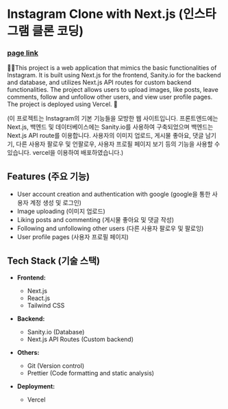 # Instagram Clone with Next.js (인스타그램 클론 코딩)

### [page link](https://next-js-instagram-clone.vercel.app/)

📸🌟This project is a web application that mimics the basic functionalities of Instagram. It is built using Next.js for the frontend, Sanity.io for the backend and database, and utilizes Next.js API routes for custom backend functionalities.
The project allows users to upload images, like posts, leave comments, follow and unfollow other users, and view user profile pages.
The project is deployed using Vercel. 🚀

(이 프로젝트는 Instagram의 기본 기능들을 모방한 웹 사이트입니다. 프론트엔드에는 Next.js, 백엔드 및 데이터베이스에는 Sanity.io를 사용하여 구축되었으며 백엔드는 Next.js API route를 이용합니다.
사용자의 이미지 업로드, 게시물 좋아요, 댓글 남기기, 다른 사용자 팔로우 및 언팔로우, 사용자 프로필 페이지 보기 등의 기능을 사용할 수 있습니다.
vercel을 이용하여 배포하였습니다.)


## Features (주요 기능)

- User account creation and authentication with google (google을 통한 사용자 계정 생성 및 로그인)
- Image uploading (이미지 업로드)
- Liking posts and commenting (게시물 좋아요 및 댓글 작성)
- Following and unfollowing other users (다른 사용자 팔로우 및 팔로잉)
- User profile pages (사용자 프로필 페이지)

## Tech Stack (기술 스택)

- **Frontend:**
  - Next.js
  - React.js
  - Tailwind CSS

- **Backend:**
  - Sanity.io (Database)
  - Next.js API Routes (Custom backend)

- **Others:**
  - Git (Version control)
  - Prettier (Code formatting and static analysis)

- **Deployment:**
  - Vercel

